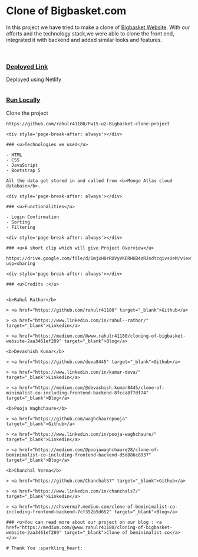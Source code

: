 
<h1>Clone of Bigbasket.com</h1>

In this project we have tried to make a clone of <a href="https://beminimalist.co/" target="_blank">Bigbasket Website</a>. With our efforts and the technology stack,we were able to clone the front end, integrated it with backend and added similar looks and features.

<img src="https://miro.medium.com/max/700/1*2Voxui3UkcSpu61UVhCDmg.png" alt="" />

<img src="https://miro.medium.com/max/700/1*k0HvnOk0ij514nvs43bfoQ.png" alt="" />

<img src="https://miro.medium.com/max/700/1*rhJ2rlwLn9nJ3pKyR0cH2w.png" alt="" />

<div style='page-break-after: always'></div>

### <u>Deployed Link</u>

Deployed using Netlify 
```

```

### <u>Run Locally</u>

Clone the project

```
https://github.com/rahulr41180/Fw15-u2-Bigbasket-clone-project

<div style='page-break-after: always'></div>

### <u>Technologies we used</u>

- HTML
- CSS
- JavaScript
- Bootstrap 5

All the data got stored in and called from <b>Mongo Atlas cloud database</b>.

<div style='page-break-after: always'></div>

### <u>Functionalities</u>

- Login Confirmation
- Sorting
- Filtering

<div style='page-break-after: always'></div>

### <u>A short clip which will give Project Overview</u>

https://drive.google.com/file/d/1mjxH8rRUVyVKERHKB4zRJsdYcqivsUeM/view?usp=sharing

<div style='page-break-after: always'></div>

### <u>Credits :</u>


<b>Rahul Rathor</b>

> <a href="https://github.com/rahulr41180" target="_blank">Github</a>

> <a href="https://www.linkedin.com/in/rahul--rathor/" target="_blank">Linkedin</a>

> <a href="https://medium.com/@www.rahulr41180/cloning-of-bigbasket-website-2aa3461ef289" target="_blank">Blog</a>

<b>Devashish Kumar</b>

> <a href="https://github.com/deva8445" target="_blank">Github</a>

> <a href="https://www.linkedin.com/in/kumar-deva/" target="_blank">Linkedin</a>

> <a href="https://medium.com/@devashish.kumar8445/clone-of-minimalist-co-including-frontend-backend-8fcca8f7df74" target="_blank">Blog</a>

<b>Pooja Waghchaure</b>

> <a href="https://github.com/waghchaurepooja" target="_blank">Github</a>

> <a href="https://www.linkedin.com/in/pooja-waghchaure/" target="_blank">Linkedin</a>

> <a href="https://medium.com/@poojawaghchaure28/clone-of-beminimalist-co-including-frontend-backend-d5d886c8937" target="_blank">Blog</a>

<b>Chanchal Verma</b>

> <a href="https://github.com/ChanchalS7" target="_blank">Github</a>

> <a href="https://www.linkedin.com/in/chanchals7/" target="_blank">Linkedin</a>

> <a href="https://chsverma7.medium.com/clone-of-beminimalist-co-including-frontend-backend-7cf352b5d652" target="_blank">Blog</a>

### <u>You can read more about our project on our blog : <a href="https://medium.com/@www.rahulr41180/cloning-of-bigbasket-website-2aa3461ef289" target="_blank">Clone of beminimalist.co</a> </u>

# Thank You :sparkling_heart:
